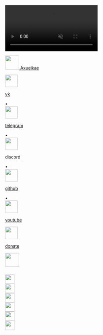 <!DOCTYPE HTML>
<html>
<head>
    <title>Axueikae</title>
    <meta name="viewport" content="width=device-width, initial-scale=1.0">
    <link rel="shortcut icon" href="img/icon.png" type="image/png">
    <link rel="stylesheet" href="style.css">
    <script src="discord.js"></script>
</head>
<body>
    <video autoplay loop muted onclick="playaudio.play();">
        <source src="ya_dolbaeb_Axueikae.mp4" type="video/mp4">
    </video>
    <audio loop id="playaudio">
        <source src="chinatown.mp3">
    </audio>
    <p class="head"><a href="index.html"><img class="imgc" src="img/icon.png" height="45"> Axueikae</a></p>
    <div class="center">
        <p class="first">
            <div class="icon">
                <a href="https://vk.com/hard_tapok">
                <img class="imgc" src="img/vk.svg" height="40">
                <p class="i">vk</p></a>
            </div>
            <span class="blue">•</span>
            <div class="icon">
                <a href="https://t.me/axueikae">
                <img class="imgc" src="img/tg.svg" height="40">
                <p class="i">telegram</p></a>
            </div>
            <span class="blue">•</span>
            <div class="icon">
                <a onclick="copydiscord()">
                <img class="imgc" src="img/ds.svg" height="40">
                <p class="i">discord</p></a>
            </div>
            <span class="blue">•</span> 
            <div class="icon">
                <a href="https://github.com/Axueikae">
                <img class="imgc" src="img/github.svg" height="40">
                <p class="i">github</p></a>
            </div>
            <span class="blue">•</span> 
            <div class="icon">
                <a href="https://www.youtube.com/channel/UC8o7R5PeuD-Gt5yskD_rfag">
                <img class="imgc" src="img/yt.svg" height="40">
                <p class="i">youtube</p></a>
            </div>
        </p>
        <p class="second">
            <div class="icon">
                <a href="donate.html">
                <img class="imgc" src="img/donate.svg" height="40">
                <p class="i">donate</p></a>
            </div>
        </p>
    </div>
    <div class="mobile">
       <a href="index.html"><img class="imgc" src="img/icon.png" height="45"></a>
       <p style="margin-top: 25px;">
        <div class="icon">
            <a href="https://vk.com/hard_tapok">
            <img class="imgc i" src="img/vk.svg" height="30">
            </a>
        </div>
        <div class="icon">
            <a href="https://t.me/axueikae">
            <img class="imgc i" src="img/tg.svg" height="30">
            </a>
        </div>
        <div class="icon">
            <a onclick="copydiscord()">
            <img class="imgc i" src="img/ds.svg" height="30">
            </a>
        </div>
        <div class="icon">
            <a href="https://github.com/Axueikae">
            <img class="imgc i" src="img/github.svg" height="30">
            </a>
        </div>
        <div class="icon">
            <a href="https://www.youtube.com/channel/UC8o7R5PeuD-Gt5yskD_rfag">
            <img class="imgc i" src="img/yt.svg" height="30">
            </a>
        </div>
        <div class="icon">
            <a href="donate.html">
            <img class="imgc i" src="img/donate.svg" height="30">
            </a>
        </div>
       </p>
    </div>
    <p id="ds" style="display: none; pointer-events: none;">Discord ID Copied!</p>
</body>
</html>
